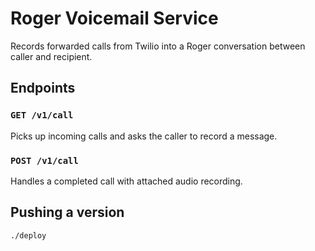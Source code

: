 Roger Voicemail Service
=======================

Records forwarded calls from Twilio into a Roger conversation between caller and recipient.


Endpoints
---------

### `GET /v1/call`

Picks up incoming calls and asks the caller to record a message.


### `POST /v1/call`

Handles a completed call with attached audio recording.


Pushing a version
-----------------

```bash
./deploy
```
